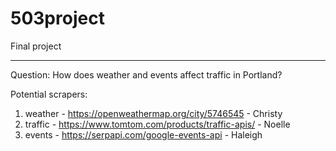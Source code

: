 # 503project
Final project

------------------

Question: How does weather and events affect traffic in Portland?

Potential scrapers:
1. weather - https://openweathermap.org/city/5746545 - Christy
2. traffic - https://www.tomtom.com/products/traffic-apis/ - Noelle
3. events - https://serpapi.com/google-events-api - Haleigh
